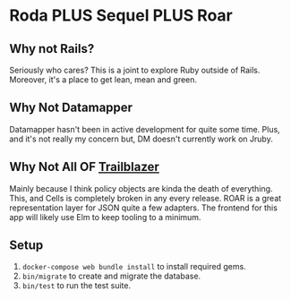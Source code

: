 # Roda PLUS Sequel PLUS Roar

## Why not Rails?

Seriously who cares? 
This is a joint to explore Ruby outside of Rails.
Moreover, it's a place to get lean, mean and green.

## Why Not Datamapper

Datamapper hasn't been in active development for quite some time. 
Plus, and it's not really my concern but, DM doesn't currently work on Jruby.

## Why Not All OF [Trailblazer][1]

Mainly because I think policy objects are kinda the death of everything. 
This, and Cells is completely broken in any every release. 
ROAR is a great representation layer for JSON quite a few adapters. 
The frontend for this app will likely use Elm to keep tooling to a minimum.

## Setup

1. `docker-compose web bundle install` to install required gems.
1. `bin/migrate` to create and migrate the database.
1. `bin/test` to run the test suite.

[1]: https://github.com/trailblazer/trailblazer
